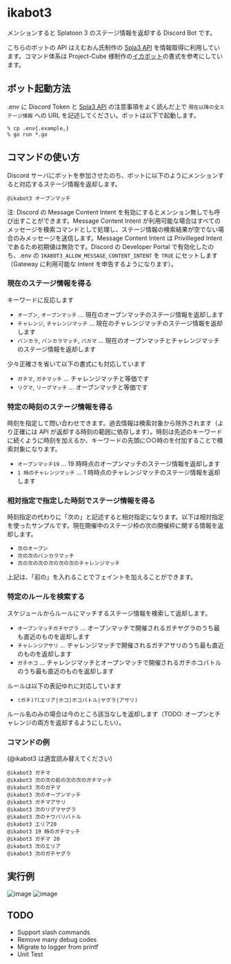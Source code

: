 # ikabot3
メンションすると Splatoon 3 のステージ情報を返却する Discord Bot です。

こちらのボットの API はえむおん氏制作の [Spla3 API](https://spla3.yuu26.com/) を情報取得に利用しています。コマンド体系は Project-Cube 様制作の[イカボット](https://cube-library.net/works/co-production-works/splatoon2-bot-discord/)の書式を参考にしています。

## ボット起動方法
.env に Discord Token と [Spla3 API](https://spla3.yuu26.com/) の注意事項をよく読んだ上で `現在以降の全ステージ情報` への URL を記述してください。ボットは以下で起動します。
```
% cp .env{.example,}
% go run *.go
```

## コマンドの使い方
Discord サーバにボットを参加させたのち、ボットに以下のようにメンションすると対応するステージ情報を返却します。
```
@ikabot3 オープンマッチ
```

注: Discord の Message Content Intent を有効にするとメンション無しでも呼び出すことができます。Message Content Intent が利用可能な場合はすべてのメッセージを検索コマンドとして処理し、ステージ情報の検索結果が空でない場合のみメッセージを送信します。Message Content Intent は Privilleged Intent であるため初期値は無効です。Discord の Developer Portal で有効化したのち、.env の `IKABOT3_ALLOW_MESSAGE_CONTENT_INTENT` を `TRUE` にセットします（Gateway に利用可能な Intent を申告するようになります）。

### 現在のステージ情報を得る
キーワードに反応します
- `オープン`, `オープンマッチ` ... 現在のオープンマッチのステージ情報を返却します
- `チャレンジ`, `チャレンジマッチ` ... 現在のチャレンジマッチのステージ情報を返却します
- `バンカラ`, `バンカラマッチ`, `バカマ` ... 現在のオープンマッチとチャレンジマッチのステージ情報を返却します

少々正確さを省いて以下の書式にも対応しています
- `ガチマ`, `ガチマッチ` ... チャレンジマッチと等価です
- `リグマ`, `リーグマッチ` ... オープンマッチと等価です

### 特定の時刻のステージ情報を得る
時刻を指定して問い合わせできます。過去情報は検索対象から除外されます（より正確には API が返却する時刻の範囲に依存します）。時刻は先述のキーワードに続くように時刻を加えるか、キーワードの先頭に○○時のを付加することで検索対象になります。

- `オープンマッチ19` ... 19 時時点のオープンマッチのステージ情報を返却します
- `1 時のチャレンジマッチ` ... 1 時時点のチャレンジマッチのステージ情報を返却します

### 相対指定で指定した時刻でステージ情報を得る
時刻指定の代わりに「次の」と記述すると相対指定になります。以下は相対指定を使ったサンプルです。現在開催中のステージ枠の次の開催枠に関する情報を返却します。
- `次のオープン`
- `次の次のバンカラマッチ`
- `次の次の次の次の次の次のチャレンジマッチ`

上記は、「前の」を入れることでフェイントを加えることができます。

### 特定のルールを検索する
スケジュールからルールにマッチするステージ情報を検索して返却します。
- `オープンマッチガチヤグラ` ... オープンマッチで開催されるガチヤグラのうち最も直近のものを返却します
- `チャレンジアサリ` ... チャレンジマッチで開催されるガチアサリのうち最も直近のものを返却します
- `ガチホコ` ... チャレンジマッチとオープンマッチで開催されるガチホコバトルのうち最も直近のものを返却します

ルールは以下の表記ゆれに対応しています
- `(ガチ)?(エリア|ホコ|ホコバトル|ヤグラ|アサリ)`

ルール名のみの場合は今のところ該当なしを返却します（TODO: オープンとチャレンジの両方を返却するようにしたい）。


### コマンドの例
(@ikabot3 は適宜読み替えてください)

```
@ikabot3 ガチマ
@ikabot3 次の次の前の次の次のガチマッチ
@ikabot3 次のガチマ
@ikabot3 次のオープンマッチ
@ikabot3 ガチマアサリ
@ikabot3 次のリグマヤグラ
@ikabot3 次のナワバリバトル
@ikabot3 エリア20
@ikabot3 19 時のガチマッチ
@ikabot3 ガチマ 20
@ikabot3 次のエリア
@ikabot3 次のガチヤグラ
```

## 実行例
![image](https://user-images.githubusercontent.com/1993005/190213084-fd714e32-2a50-44ad-a884-e279eeb2986f.png)
![image](https://user-images.githubusercontent.com/1993005/190213307-9f4ea554-5de4-4519-ae52-b77be7eefc18.png)

## TODO
- Support slash commands
- Remove many debug codes
- Migrate to logger from printf
- Unit Test
